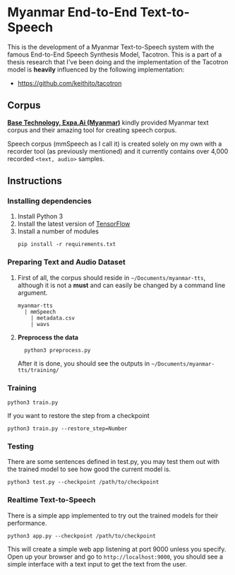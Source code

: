 # Myanmar End-to-End Text-to-Speech

This is the development of a Myanmar Text-to-Speech system with the famous End-to-End Speech Synthesis Model, Tacotron. This is a part of a thesis research that I've been doing and the implementation of the Tacotron model is **heavily** influenced by the following implementation:

* https://github.com/keithito/tacotron

## Corpus

**[Base Technology, Expa.Ai (Myanmar)](https://expa.ai)** kindly provided Myanmar text corpus and their amazing tool for creating speech corpus.

Speech corpus (mmSpeech as I call it) is created solely on my own with a recorder tool (as previously mentioned) and it currently contains over 4,000 recorded `<text, audio>` samples.

## Instructions

### Installing dependencies

1.  Install Python 3
2.  Install the latest version of [TensorFlow](https://www.tensorflow.org/install/)
3.  Install a number of modules
    ```
    pip install -r requirements.txt
    ```


### Preparing Text and Audio Dataset

1.  First of all, the corpus should reside in `~/Documents/myanmar-tts`, although it is not a **must** and can easily be changed by a command line argument.
    ```
    myanmar-tts
      | mmSpeech
        | metadata.csv
        | wavs
    ```

2.  **Preprocess the data**
    ```
      python3 preprocess.py
    ```
    After it is done, you should see the outputs in `~/Documents/myanmar-tts/training/`


### Training

```
python3 train.py
```

If you want to restore the step from a checkpoint
```
python3 train.py --restore_step=Number
```


### Testing

There are some sentences defined in test.py, you may test them out with the trained model to see how good the current model is.
```
python3 test.py --checkpoint /path/to/checkpoint
```


### Realtime Text-to-Speech

There is a simple app implemented to try out the trained models for their performance.
```
python3 app.py --checkpoint /path/to/checkpoint
```
This will create a simple web app listening at port 9000 unless you specify.
Open up your browser and go to `http://localhost:9000`, you should see a simple interface with a text input to get the text from the user.

